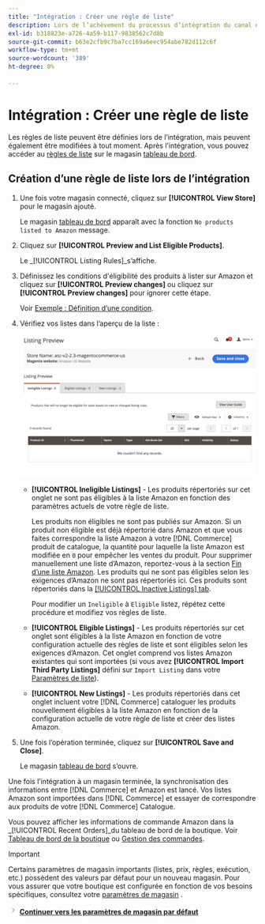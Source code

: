 ```yaml
---
title: "Intégration : Créer une règle de liste"
description: Lors de l’achèvement du processus d’intégration du canal de vente Amazon, créez les règles de liste initiales pour générer des listes Amazon pour vos [!DNL Commerce] produits.
exl-id: b318823e-a726-4a59-b117-9838562c7d8b
source-git-commit: b63e2cfb9c7ba7cc169a6eec954abe782d112c6f
workflow-type: tm+mt
source-wordcount: '389'
ht-degree: 0%

---
```


# Intégration : Créer une règle de liste

Les règles de liste peuvent être définies lors de l’intégration, mais peuvent également être modifiées à tout moment. Après l’intégration, vous pouvez accéder au [règles de liste](./listing-rules.md) sur le magasin [tableau de bord](./amazon-store-dashboard.md).

## Création d’une règle de liste lors de l’intégration

1. Une fois votre magasin connecté, cliquez sur **[!UICONTROL View Store]** pour le magasin ajouté.

   Le magasin [tableau de bord](./amazon-store-dashboard.md) apparaît avec la fonction `No products listed to Amazon` message.

1. Cliquez sur **[!UICONTROL Preview and List Eligible Products]**.

   Le _[!UICONTROL Listing Rules]_s’affiche.

1. Définissez les conditions d&#39;éligibilité des produits à lister sur Amazon et cliquez sur **[!UICONTROL Preview changes]** ou cliquez sur **[!UICONTROL Preview changes]** pour ignorer cette étape.

   Voir [Exemple : Définition d’une condition](./ob-define-condition-example.md).

1. Vérifiez vos listes dans l’aperçu de la liste :

   ![Aperçu de la liste](assets/amazon-ob-listing-preview.png)

   - **[!UICONTROL Ineligible Listings]** - Les produits répertoriés sur cet onglet ne sont pas éligibles à la liste Amazon en fonction des paramètres actuels de votre règle de liste.

      Les produits non éligibles ne sont pas publiés sur Amazon. Si un produit non éligible est déjà répertorié dans Amazon et que vous faites correspondre la liste Amazon à votre [!DNL Commerce] produit de catalogue, la quantité pour laquelle la liste Amazon est modifiée en `0` pour empêcher les ventes du produit. Pour supprimer manuellement une liste d’Amazon, reportez-vous à la section [Fin d’une liste Amazon](./end-listings-manually.md). Les produits qui ne sont pas éligibles selon les exigences d’Amazon ne sont pas répertoriés ici. Ces produits sont répertoriés dans la [[!UICONTROL Inactive Listings] tab](./inactive-listings.md).

      Pour modifier un `Ineligible` à `Eligible` listez, répétez cette procédure et modifiez vos règles de liste.

   - **[!UICONTROL Eligible Listings]** - Les produits répertoriés sur cet onglet sont éligibles à la liste Amazon en fonction de votre configuration actuelle des règles de liste et sont éligibles selon les exigences d’Amazon. Cet onglet comprend vos listes Amazon existantes qui sont importées (si vous avez **[!UICONTROL Import Third Party Listings]** défini sur `Import Listing` dans votre [Paramètres de liste](./listing-settings.md)).

   - **[!UICONTROL New Listings]** - Les produits répertoriés dans cet onglet incluent votre [!DNL Commerce] cataloguer les produits nouvellement éligibles à la liste Amazon en fonction de la configuration actuelle de votre règle de liste et créer des listes Amazon.

1. Une fois l’opération terminée, cliquez sur **[!UICONTROL Save and Close]**.

   Le magasin [tableau de bord](./amazon-store-dashboard.md) s’ouvre.

Une fois l’intégration à un magasin terminée, la synchronisation des informations entre [!DNL Commerce] et Amazon est lancé. Vos listes Amazon sont importées dans [!DNL Commerce] et essayer de correspondre aux produits de votre [!DNL Commerce] Catalogue.

Vous pouvez afficher les informations de commande Amazon dans la _[!UICONTROL Recent Orders]_du tableau de bord de la boutique. Voir [Tableau de bord de la boutique](./amazon-store-dashboard.md) ou [Gestion des commandes](./managing-orders.md).

>[!IMPORTANT]
>
>Certains paramètres de magasin importants (listes, prix, règles, exécution, etc.) possèdent des valeurs par défaut pour un nouveau magasin. Pour vous assurer que votre boutique est configurée en fonction de vos besoins spécifiques, consultez votre [paramètres de magasin](./default-store-settings.md) .

![Icône Suivant](assets/btn-next.png) [**Continuer vers les paramètres de magasin par défaut**](./default-store-settings.md)
